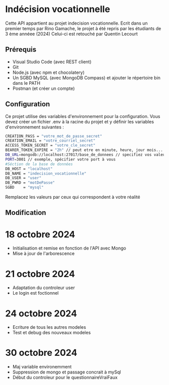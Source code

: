 # Indécision vocationnelle

Cette API appartient au projet indecision vocationnelle. 
Ecrit dans un premier temps par Rino Gamache, le projet à été repris par les étudiants de 3 ème annéee (2024)
Celui-ci est retouché par Quentin Lecourt

## Prérequis

- Visual Studio Code (avec REST client)
- Git
- Node.js (avec npm et chocolatery)
- Un SGBD MySQL (avec MongoDB Compass) et ajouter le répertoire bin dans le PATH
- Postman (et créer un compte)


## Configuration

Ce projet utilise des variables d'environnement pour la configuration. Vous devez créer un fichier .env à la racine du projet et y définir les variables d'environnement suivantes :

```bash
CREATION_PASS = "votre_mot_de_passe_secret"
CREATION_EMAIL = "votre_courriel_secret"
ACCESS_TOKEN_SECRET = "votre_cle_secret"
BEARER_TOKEN_EXPIRE = "2h" // peut etre en minute, heure, jour mois...
DB_URL=mongodb://localhost:27017/base_de_donnees // specifiez vos valeurs
PORT=3001 // exemple, spécifier votre port à vous
#Séction de la base de données
DB_HOST = "localhost"
DB_NAME = "indecision_vocationnelle"
DB_USER = "user"
DB_PWRD = "motDePasse"
SGBD    = "mysql"
```

Remplacez les valeurs par ceux qui correspondent à votre réalité

## Modification
# 18 octobre 2024
- Initialisation et remise en fonction de l'API avec Mongo
- Mise à jour de l'arborescence

# 21 octobre 2024
- Adaptation du controleur user
- Le login est foctionnel

# 24 octobre 2024
- Ecriture de tous les autres modeles
- Test et debug des nouveaux modeles

# 30 octobre 2024
- Maj variable environemment
- Suppression de mongo et passage concrait à mySql
- Début du controleur pour le questionnaireVraiFaux
